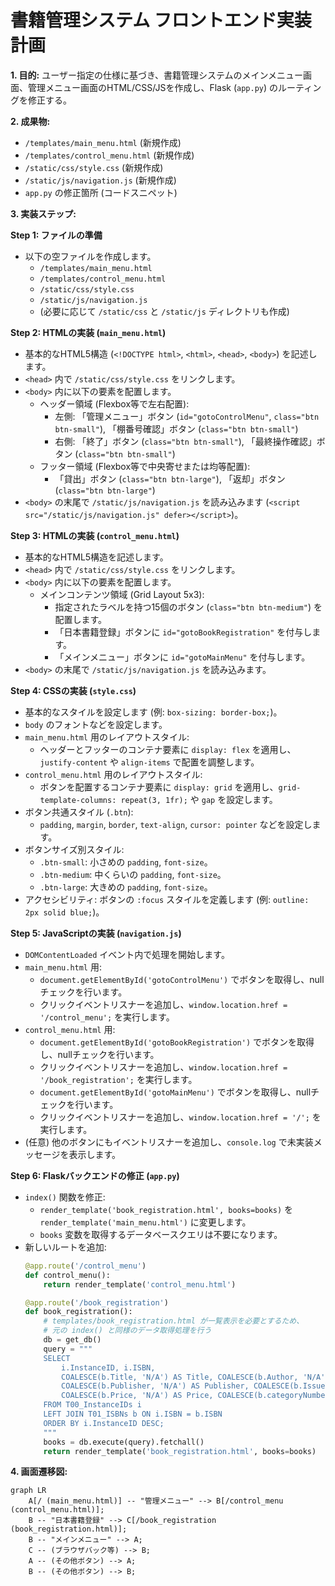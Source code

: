 # 書籍管理システム フロントエンド実装計画

**1. 目的:**
ユーザー指定の仕様に基づき、書籍管理システムのメインメニュー画面、管理メニュー画面のHTML/CSS/JSを作成し、Flask (`app.py`) のルーティングを修正する。

**2. 成果物:**
*   `/templates/main_menu.html` (新規作成)
*   `/templates/control_menu.html` (新規作成)
*   `/static/css/style.css` (新規作成)
*   `/static/js/navigation.js` (新規作成)
*   `app.py` の修正箇所 (コードスニペット)

**3. 実装ステップ:**

**Step 1: ファイルの準備**
*   以下の空ファイルを作成します。
    *   `/templates/main_menu.html`
    *   `/templates/control_menu.html`
    *   `/static/css/style.css`
    *   `/static/js/navigation.js`
    *   (必要に応じて `/static/css` と `/static/js` ディレクトリも作成)

**Step 2: HTMLの実装 (`main_menu.html`)**
*   基本的なHTML5構造 (`<!DOCTYPE html>`, `<html>`, `<head>`, `<body>`) を記述します。
*   `<head>` 内で `/static/css/style.css` をリンクします。
*   `<body>` 内に以下の要素を配置します。
    *   ヘッダー領域 (Flexbox等で左右配置):
        *   左側: 「管理メニュー」ボタン (`id="gotoControlMenu"`, `class="btn btn-small"`), 「棚番号確認」ボタン (`class="btn btn-small"`)
        *   右側: 「終了」ボタン (`class="btn btn-small"`), 「最終操作確認」ボタン (`class="btn btn-small"`)
    *   フッター領域 (Flexbox等で中央寄せまたは均等配置):
        *   「貸出」ボタン (`class="btn btn-large"`), 「返却」ボタン (`class="btn btn-large"`)
*   `<body>` の末尾で `/static/js/navigation.js` を読み込みます (`<script src="/static/js/navigation.js" defer></script>`)。

**Step 3: HTMLの実装 (`control_menu.html`)**
*   基本的なHTML5構造を記述します。
*   `<head>` 内で `/static/css/style.css` をリンクします。
*   `<body>` 内に以下の要素を配置します。
    *   メインコンテンツ領域 (Grid Layout 5x3):
        *   指定されたラベルを持つ15個のボタン (`class="btn btn-medium"`) を配置します。
        *   「日本書籍登録」ボタンに `id="gotoBookRegistration"` を付与します。
        *   「メインメニュー」ボタンに `id="gotoMainMenu"` を付与します。
*   `<body>` の末尾で `/static/js/navigation.js` を読み込みます。

**Step 4: CSSの実装 (`style.css`)**
*   基本的なスタイルを設定します (例: `box-sizing: border-box;`)。
*   `body` のフォントなどを設定します。
*   `main_menu.html` 用のレイアウトスタイル:
    *   ヘッダーとフッターのコンテナ要素に `display: flex` を適用し、`justify-content` や `align-items` で配置を調整します。
*   `control_menu.html` 用のレイアウトスタイル:
    *   ボタンを配置するコンテナ要素に `display: grid` を適用し、`grid-template-columns: repeat(3, 1fr);` や `gap` を設定します。
*   ボタン共通スタイル (`.btn`):
    *   `padding`, `margin`, `border`, `text-align`, `cursor: pointer` などを設定します。
*   ボタンサイズ別スタイル:
    *   `.btn-small`: 小さめの `padding`, `font-size`。
    *   `.btn-medium`: 中くらいの `padding`, `font-size`。
    *   `.btn-large`: 大きめの `padding`, `font-size`。
*   アクセシビリティ: ボタンの `:focus` スタイルを定義します (例: `outline: 2px solid blue;`)。

**Step 5: JavaScriptの実装 (`navigation.js`)**
*   `DOMContentLoaded` イベント内で処理を開始します。
*   `main_menu.html` 用:
    *   `document.getElementById('gotoControlMenu')` でボタンを取得し、nullチェックを行います。
    *   クリックイベントリスナーを追加し、`window.location.href = '/control_menu';` を実行します。
*   `control_menu.html` 用:
    *   `document.getElementById('gotoBookRegistration')` でボタンを取得し、nullチェックを行います。
    *   クリックイベントリスナーを追加し、`window.location.href = '/book_registration';` を実行します。
    *   `document.getElementById('gotoMainMenu')` でボタンを取得し、nullチェックを行います。
    *   クリックイベントリスナーを追加し、`window.location.href = '/';` を実行します。
*   (任意) 他のボタンにもイベントリスナーを追加し、`console.log` で未実装メッセージを表示します。

**Step 6: Flaskバックエンドの修正 (`app.py`)**
*   `index()` 関数を修正:
    *   `render_template('book_registration.html', books=books)` を `render_template('main_menu.html')` に変更します。
    *   `books` 変数を取得するデータベースクエリは不要になります。
*   新しいルートを追加:
    ```python
    @app.route('/control_menu')
    def control_menu():
        return render_template('control_menu.html')

    @app.route('/book_registration')
    def book_registration():
        # templates/book_registration.html が一覧表示を必要とするため、
        # 元の index() と同様のデータ取得処理を行う
        db = get_db()
        query = """
        SELECT
            i.InstanceID, i.ISBN,
            COALESCE(b.Title, 'N/A') AS Title, COALESCE(b.Author, 'N/A') AS Author,
            COALESCE(b.Publisher, 'N/A') AS Publisher, COALESCE(b.IssueYear, 'N/A') AS IssueYear,
            COALESCE(b.Price, 'N/A') AS Price, COALESCE(b.categoryNumber, 'N/A') AS categoryNumber
        FROM T00_InstanceIDs i
        LEFT JOIN T01_ISBNs b ON i.ISBN = b.ISBN
        ORDER BY i.InstanceID DESC;
        """
        books = db.execute(query).fetchall()
        return render_template('book_registration.html', books=books)
    ```

**4. 画面遷移図:**

```mermaid
graph LR
    A[/ (main_menu.html)] -- "管理メニュー" --> B[/control_menu (control_menu.html)];
    B -- "日本書籍登録" --> C[/book_registration (book_registration.html)];
    B -- "メインメニュー" --> A;
    C -- (ブラウザバック等) --> B;
    A -- (その他ボタン) --> A;
    B -- (その他ボタン) --> B;
